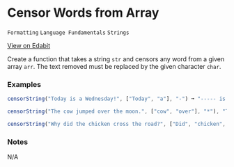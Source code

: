 # Censor Words from Array

`Formatting` `Language Fundamentals` `Strings`

[View on Edabit](https://edabit.com/challenge/vxourdkAeRR3fm7H8)

Create a function that takes a string `str` and censors any word from a given array `arr`. The text removed must be replaced by the given character `char`.

### Examples

```js
censorString("Today is a Wednesday!", ["Today", "a"], "-") ➞ "----- is - Wednesday!"

censorString("The cow jumped over the moon.", ["cow", "over"], "*"), "The *** jumped **** the moon.")

censorString("Why did the chicken cross the road?", ["Did", "chicken", "road"], "*") ➞ "Why *** the ******* cross the ****?"
```

### Notes

N/A
